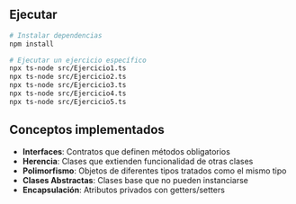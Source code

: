 ## Ejecutar

```bash
# Instalar dependencias
npm install

# Ejecutar un ejercicio específico
npx ts-node src/Ejercicio1.ts
npx ts-node src/Ejercicio2.ts
npx ts-node src/Ejercicio3.ts
npx ts-node src/Ejercicio4.ts
npx ts-node src/Ejercicio5.ts
```

## Conceptos implementados

- **Interfaces**: Contratos que definen métodos obligatorios
- **Herencia**: Clases que extienden funcionalidad de otras clases
- **Polimorfismo**: Objetos de diferentes tipos tratados como el mismo tipo
- **Clases Abstractas**: Clases base que no pueden instanciarse
- **Encapsulación**: Atributos privados con getters/setters
